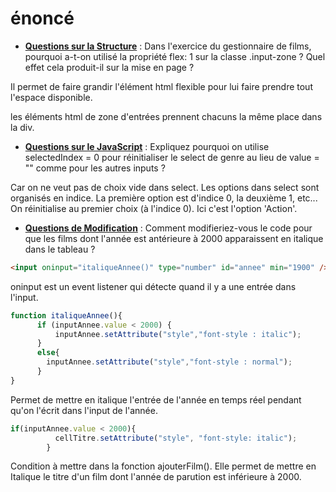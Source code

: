 # énoncé

- <u>**Questions sur la Structure**</u> :
  Dans l'exercice du gestionnaire de films, pourquoi a-t-on utilisé la propriété flex: 1 sur la classe .input-zone ? Quel effet cela produit-il sur la mise en page ?

Il permet de faire grandir l'élément html flexible pour lui faire prendre tout l'espace disponible. 

les éléments html de zone d'entrées prennent chacuns la même place dans la div.


- <u>**Questions sur le JavaScript**</u> :
  Expliquez pourquoi on utilise selectedIndex = 0 pour réinitialiser le select de genre au lieu de value = "" comme pour les autres inputs ?

Car on ne veut pas de choix vide dans select. Les options dans select sont organisés en indice. La première option est d'indice 0, la deuxième 1, etc... On réinitialise au premier choix (à l'indice 0). Ici c'est l'option 'Action'.


- <u>**Questions de Modification**</u> :
  Comment modifieriez-vous le code pour que les films dont l'année est antérieure à 2000 apparaissent en italique dans le tableau ?

```html
<input oninput="italiqueAnnee()" type="number" id="annee" min="1900" />
```

oninput est un event listener qui détecte quand il y a une entrée dans l'input.

```js
function italiqueAnnee(){
      if (inputAnnee.value < 2000) {
          inputAnnee.setAttribute("style","font-style : italic");
      }
      else{
        inputAnnee.setAttribute("style","font-style : normal");
      }
}
```

Permet de mettre en italique l'entrée de l'année en temps réel pendant qu'on l'écrit dans l'input de l'année.

```js
if(inputAnnee.value < 2000){
          cellTitre.setAttribute("style", "font-style: italic");
        }
```
Condition à mettre dans la fonction ajouterFilm(). Elle permet de mettre en Italique le titre d'un film dont l'année de parution est inférieure à 2000. 

